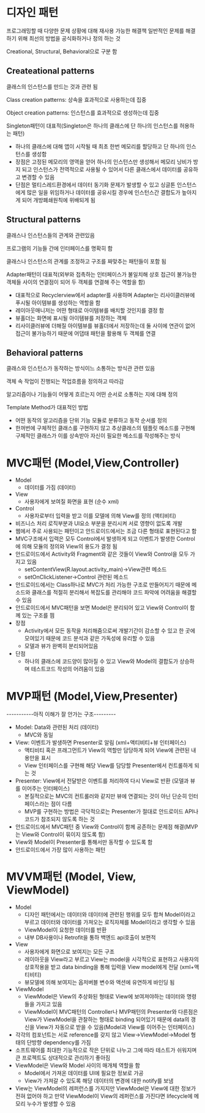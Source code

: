 # 디자인 패턴
프로그래밍할 때 다양한 문제 상황에 대해 재사용 가능한 해결책
일반적인 문제를 해결하기 위해 최선의 방법을 공식화하거나 정의 하는 것  

Creational, Structural, Behavioral으로 구분 함

## Createational patterns
클래스의 인스턴스를 만드는 것과 관련 됨

Class creation patterns: 상속을 효과적으로 사용하는데 집중

Object creation patterns: 인스턴스를 효과적으로 생성하는데 집중

Singleton패턴이 대표적(Singleton은 하나의 클래스에 단 하나의 인스턴스를 허용하는 패턴)  
+ 하나의 클래스에 대해 앱이 시작될 때 최초 한번 메모리를 할당하고 단 하나의 인스턴스를 생성함
+ 장점은 고정된 메모리의 영역을 얻어 하나의 인스턴스만 생성해서 메모리 낭비가 방지 되고 인스턴스가 전역적으로 사용될 수 있어서 다른 클래스에서 데이터를 공유하고 변경할 수 있음
+ 단점은 멀티스레드환경에서 데이터 동기화 문제가 발생할 수 있고 싱글톤 인스턴스에게 많은 일을 위임하거나 데이터를 공유시킬 경우에 인스턴스간 결합도가 높아지게 되어 개방폐쇄원칙에 위배되게 됨


## Structural patterns  
클래스나 인스턴스들의 관계와 관련있음  

프로그램의 기능들 간에 인터페이스를 명확히 함

클래스나 인스턴스의 관계를 조정하고 구조를 짜맞추는 패턴들이 포함 됨

Adapter패턴이 대표적(외부와 접촉하는 인터페이스가 불일치해 상호 접근이 불가능한 객체들 사이의 연결점이 되어 두 객체를 연결해 주는 역할을 함)
+ 대표적으로 Recyclerview에서 adapter를 사용하며 Adapter는 리사이클러뷰에 푸시될 아이템뷰를 생성하는 역할을 함
+ 레이아웃매니저는 어떤 형태로 아이템뷰를 배치할 것인지를 결정 함
+ 뷰홀더는 화면에 표시될 아이템뷰를 저장하는 객체
+ 리사이클러뷰에 더해질 아이템뷰를 뷰홀더에서 저장하는데 둘 사이에 연관이 없어 접근이 불가능하기 때문에 어댑태 패턴을 활용해 두 객체를 연결


## Behavioral patterns
클래스와 인스턴스가 동작하는 방식이느 소통하는 방식관 관련 있음  

객체 속 작업이 진행되는 작업흐름을 정의하고 따라감  

알고리즘이나 기능들이 어떻게 흐르는지 어떤 순서로 소통하는 지에 대해 정의

Template Method가 대표적인 방법  
+ 어떤 동작의 알고리즘을 단위 기능 모듈로 분류하고 동작 순서를 정의  
+ 한꺼번에 구체적인 클래스를 구현하지 않고 추상클래스의 템플릿 메소드를 구현해 구체적인 클래스가 이를 상속받아 자신이 필요한 메소드를 작성해주는 방식


# MVC패턴 (Model,View,Controller)
+ Model
  - 데이터를 가짐 (데이터)
+ View
  - 사용자에게 보여질 화면을 표현 (순수 xml)
+ Control
  - 사용자로부터 입력을 받고 이를 모델에 의해 View를 정의 (액티비티)
+ 비즈니스 처리 로직부분과 UI요소 부분을 분리시켜 서로 영향이 없도록 개발  
+ 웹에서 주로 사용되는 패턴이고 안드로이드에서는 조금 다른 형태로 표현된다고 함  
+ MVC구조에서 입력은 모두 Control에서 발생하게 되고 이벤트가 발생한 Control에 의해 모듈의 정의와 View의 용도가 결정 됨  
+ 안드로이드에서 Activity와 Fragment와 같은 것들이 View와 Control을 모두 가지고 있음  
  - setContentView(R.layout.activity_main)->View관련 메소드 
  - setOnClickListener->Control 관련된 메소드
+ 안드로이드에서는 Class하나로 MVC가 처리 가능한 구조로 만들어지기 때문에 메소드와 클래스를 적절히 분리해서 복잡도를 관리해야 코드 파악에 어려움을 해결할 수 있음
+ 안드로이드에서 MVC패턴을 보면 Model은 분리되어 있고 View와 Control이 함께 있는 구조를 띔  
+ 장점
  - Activity에서 모든 동작을 처리해줌으로써 개발기간이 감소할 수 있고 한 곳에 모여있기 때문에 코드 분석과 같은 가독성에 유리할 수 있음  
  - 모델과 뷰가 완벽히 분리되어있음
+ 단점
  - 하나의 클래스에 코드양이 많아질 수 있고 View와 Model의 결합도가 상승하며 테스트코드 작성의 어려움이 있음
  


# MVP패턴 (Model,View,Presenter)
-----------아직 이해가 잘 안가는 구조---------  
+ Model: Data와 관련된 처리 (데이터)
    - MVC와 동일
+ View: 이벤트가 발생하면 Presenter로 알림 (xml+액티비티+뷰 인터페이스)
    - 액티비티 혹은 프래그먼트가 View의 역할만 담당하게 되어 View에 관련된 내용만을 표시
    - View 인터페이스를 구현해 해당 View를 담당할 Presenter에서 컨트롤하게 되는 것 
+ Presenter: View에서 전달받은 이벤트를 처리하여 다시 View로 반환 (모델과 뷰를 이어주는 인터페이스)
    - 본질적으로는 MVC의 컨트롤러와 같지만 뷰에 연결되는 것이 아닌 단순히 인터페이스라는 점이 다름
    - MVP를 구현하는 방법은 극닥적으로는 Presenter가 절대로 안드로이드 API나 코드가 참조되지 않도록 하는 것 
+ 안드로이드에서 MVC패턴 중 View와 Control이 함께 공존하는 문제점 해결(MVP는 View와 Control이 묶이지 않도록 함)  
+ View와 Model이 Presenter를 통해서만 동작할 수 있도록 함
+ 안드로이드에서 가장 많이 사용하는 패턴  


# MVVM패턴 (Model, View, ViewModel) 
+ Model
  - 디자인 패턴에서는 데이터와 데이터에 관련된 행위를 모두 합쳐 Model이라고 부르고 데이터와 데이터를 가져오는 로직자체를 Model이라고 생각할 수 있음
  - ViewModel이 요청한 데이터를 반환
  - 내부 DB사용이나 Retrofit을 통하 백엔드 api호출이 보편적
+ View
  - 사용자에게 화면으로 보여지는 모든 구조
  - 레이아웃을 View라고 부르고 View는 model을 시각적으로 표현하고 사용자의 상호작용을 받고 data binding을 통해 입력을 View model에게 전달 (xml+액티비티)
  - 뷰모델에 의해 보여지는 옵저버블 변수와 액션에 유연하게 바인딩 됨
+ ViewModel
  - ViewModel은 View의 추상화된 형태로 View에 보여져야하는 데이터와 명령들을 가지고 있음
  - ViewModel이 MVC패턴의 Controller나 MVP패턴의 Presenter와 다른점은 View가 ViewModel을 관찰하는 형태로 binding 되어있기 때문에 data의 갱신을 View가 자동으로 받을 수 있음(Model과 View를 이어주는 인터페이스)
+ 각각의 컴포넌트는 서로 reference를 갖지 않고 View->ViewModel->Model 형태의 단방향 dependency를 가짐  
+ 소프트웨어를 최대한 기능적으로 작은 단위로 나누고 그에 따라 테스트가 쉬워지며 큰 프로젝트도 상대적으로 관리하기 좋아짐  
+ ViewModel은 View와 Model 사이의 매개체 역할을 함  
  - Model에서 가져온 데이터를 UI에 필요한 정보로 가공
  - View가 가져갈 수 있도록 해당 데이터의 변경에 대한 notify를 보냄
+ View는 ViewModel의 레퍼런스를 가지지만 ViewModel은 View에 대한 정보가 전혀 없어야 하고 만약 ViewModel이 View의 레퍼런스를 가진다면 lifecycle에 메모리 누수가 발생할 수 있음








